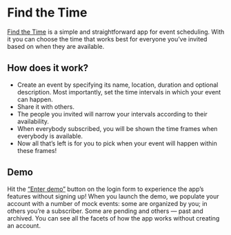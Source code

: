 # Find the Time

[Find the Time](https://babar-gh.github.io/find-the-time/) is a simple and straightforward app for event scheduling. With it you can choose the time that works best for everyone you’ve invited based on when they are available.

## How does it work?

- Create an event by specifying its name, location, duration and optional description. Most importantly, set the time intervals in which your event can happen.
- Share it with others.
- The people you invited will narrow your intervals according to their availability.
- When everybody subscribed, you will be shown the time frames when everybody is available.
- Now all that’s left is for you to pick when your event will happen within these frames!

## Demo

Hit the [“Enter demo”](https://babar-gh.github.io/find-the-time/) button on the login form to experience the app’s features without signing up! When you launch the demo, we populate your account with a number of mock events: some are organized by you; in others you’re a subscriber. Some are pending and others — past and archived. You can see all the facets of how the app works without creating an account.

